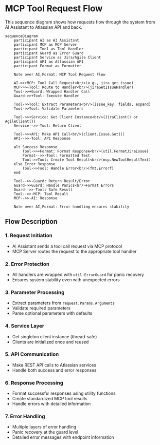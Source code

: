 # MCP Tool Request Flow

This sequence diagram shows how requests flow through the system from AI Assistant to Atlassian API and back.

```mermaid
sequenceDiagram
    participant AI as AI Assistant
    participant MCP as MCP Server
    participant Tool as Tool Handler
    participant Guard as Error Guard
    participant Service as Jira/Agile Client
    participant API as Atlassian API
    participant Format as Formatter
    
    Note over AI,Format: MCP Tool Request Flow
    
    AI->>+MCP: Tool Call Request<br/>(e.g., jira_get_issue)
    MCP->>+Tool: Route to Handler<br/>(jiraGetIssueHandler)
    Tool->>+Guard: Wrapped Handler Call
    Guard->>+Tool: Execute Handler
    
    Tool->>Tool: Extract Parameters<br/>(issue_key, fields, expand)
    Tool->>Tool: Validate Parameters
    
    Tool->>+Service: Get Client Instance<br/>(JiraClient() or AgileClient())
    Service-->>-Tool: Return Client
    
    Tool->>+API: Make API Call<br/>(client.Issue.Get())
    API-->>-Tool: API Response
    
    alt Success Response
        Tool->>+Format: Format Response<br/>(util.FormatJiraIssue)
        Format-->>-Tool: Formatted Text
        Tool->>Tool: Create Tool Result<br/>(mcp.NewToolResultText)
    else Error Response
        Tool->>Tool: Handle Error<br/>(fmt.Errorf)
    end
    
    Tool-->>-Guard: Return Result/Error
    Guard->>Guard: Handle Panics<br/>Format Errors
    Guard-->>-Tool: Safe Result
    Tool-->>-MCP: Tool Result
    MCP-->>-AI: Response
    
    Note over AI,Format: Error handling ensures stability
```

## Flow Description

### 1. Request Initiation
- AI Assistant sends a tool call request via MCP protocol
- MCP Server routes the request to the appropriate tool handler

### 2. Error Protection
- All handlers are wrapped with `util.ErrorGuard` for panic recovery
- Ensures system stability even with unexpected errors

### 3. Parameter Processing
- Extract parameters from `request.Params.Arguments`
- Validate required parameters
- Parse optional parameters with defaults

### 4. Service Layer
- Get singleton client instance (thread-safe)
- Clients are initialized once and reused

### 5. API Communication
- Make REST API calls to Atlassian services
- Handle both success and error responses

### 6. Response Processing
- Format successful responses using utility functions
- Create standardized MCP tool results
- Handle errors with detailed information

### 7. Error Handling
- Multiple layers of error handling
- Panic recovery at the guard level
- Detailed error messages with endpoint information 